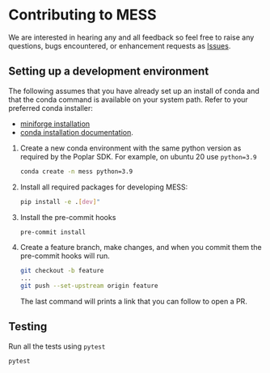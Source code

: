 # Contributing to MESS

We are interested in hearing any and all feedback so feel free to raise any questions,
bugs encountered, or enhancement requests as
[Issues](https://github.com/graphcore-research/mess/issues).

## Setting up a development environment

The following assumes that you have already set up an install of conda and that the
conda command is available on your system path. Refer to your preferred conda installer:

- [miniforge installation](https://github.com/conda-forge/miniforge#install)
- [conda installation documentation](https://docs.conda.io/projects/conda/en/latest/user-guide/install/index.html).

1. Create a new conda environment with the same python version as required by the Poplar
   SDK. For example, on ubuntu 20 use `python=3.9`

   ```bash
   conda create -n mess python=3.9
   ```

1. Install all required packages for developing MESS:

   ```bash
   pip install -e .[dev]"
   ```

1. Install the pre-commit hooks

   ```bash
   pre-commit install
   ```

1. Create a feature branch, make changes, and when you commit them the pre-commit hooks
   will run.

   ```bash
   git checkout -b feature
   ...
   git push --set-upstream origin feature
   ```

   The last command will prints a link that you can follow to open a PR.

## Testing

Run all the tests using `pytest`

```bash
pytest
```
